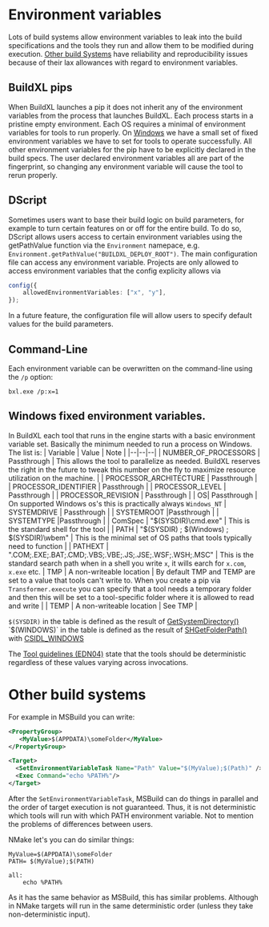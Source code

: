 # Environment variables
Lots of build systems allow environment variables to leak into the build specifications and the tools they run and allow them to be modified during execution.
[Other build Systems](#Other-build-systems) have reliability and reproducibility issues because of their lax allowances with regard to environment variables.

## BuildXL pips
When BuildXL launches a pip it does not inherit any of the environment variables from the process that launches BuildXL. Each process starts in a pristine empty environment. Each OS requires a minimal of environment variables for tools to run properly. On [Windows](#windows-fixed-environment-variables) we have a small set of fixed environment variables we have to set for tools to operate successfully.
All other environment variables for the pip have to be explicitly declared in the build specs. The user declared environment variables all are part of the fingerprint, so changing any environment variable will cause the tool to rerun properly.

## DScript
Sometimes users want to base their build logic on build parameters, for example to turn certain features on or off for the entire build. To do so, DScript allows users access to certain environment variables using the getPathValue function via the `Environment` namepace, e.g. `Environment.getPathValue("BUILDXL_DEPLOY_ROOT")`. The main configuration file can access any environment variable. Projects are only allowed to access environment variables that the config explicity allows via 

```ts
config({
    allowedEnvironmentVariables: ["x", "y"],
});
```

In a future feature, the configuration file will allow users to specify default values for the build parameters.

## Command-Line
Each environment variable can be overwritten on the command-line using the `/p` option:
```
bxl.exe /p:x=1
```

## Windows fixed environment variables.
In BuildXL each tool that runs in the engine starts with a basic environment variable set. Basically the minimum needed to run a process on Windows. The list is:
| Variable | Value | Note |
|--|--|--|
| NUMBER_OF_PROCESSORS | Passthrough | This allows the tool to parallelize as needed. BuildXL reserves the right in the future to tweak this number on the fly to maximize resource utilization on the machine. |
| PROCESSOR_ARCHITECTURE | Passthrough | 
| PROCESSOR_IDENTIFIER | Passthrough | 
| PROCESSOR_LEVEL | Passthrough | 
| PROCESSOR_REVISION | Passthrough | 
| OS| Passthrough | On supported Windows os's this is practically always `Windows_NT`
| SYSTEMDRIVE | Passthrough |
| SYSTEMROOT |Passthrough |
| SYSTEMTYPE |Passthrough |
| ComSpec |  "$(SYSDIR)\cmd.exe" | This is the standard shell for the tool |
| PATH | "$(SYSDIR) ; $(Windows) ; $(SYSDIR)\wbem" | This is the minimal set of OS paths that tools typically need to function |
| PATHEXT | ".COM;.EXE;.BAT;.CMD;.VBS;.VBE;.JS;.JSE;.WSF;.WSH;.MSC" | This is the standard search path when in a shell you write `x`, it wills earch for `x.com`, `x.exe` etc.
| TMP | A non-writeable location | By default TMP and TEMP are set to a value that tools can't write to. When you create a pip via `Transformer.execute` you can specify that a tool needs a temporary folder and then this will be set to a tool-specific folder where it is allowed to read and write |
| TEMP | A non-writeable location | See TMP |
                          
`$(SYSDIR)` in the table is defined as the result of [GetSystemDirectory()](https://msdn.microsoft.com/en-us/library/windows/desktop/ms724373(v=vs.85).aspx) 
`$(WINDOWS)` in the table is defined as the result of [SHGetFolderPath()](https://msdn.microsoft.com/en-us/library/windows/desktop/bb762181(v=vs.85).aspx) with [CSIDL_WINDOWS](https://msdn.microsoft.com/en-us/library/windows/desktop/bb762494(v=vs.85).aspx)

The [Tool guidelines (EDN04)](../Tool-guidelines-(EDN04)) state that the tools should be deterministic regardless of these values varying across invocations.

# Other build systems
For example in MSBuild you can write:
```xml
<PropertyGroup>
   <MyValue>$(APPDATA)\someFolder</MyValue>
</PropertyGroup>

<Target>
  <SetEnvironmentVariableTask Name="Path" Value="$(MyValue);$(Path)" />
  <Exec Command="echo %PATH%"/>
</Target>
```
After the `SetEnvironmentVariableTask`, MSBuild can do things in parallel and the order of target execution is not guaranteed. Thus, it is not deterministic which tools will run with which PATH environment variable. Not to mention the problems of differences between users.

NMake let's you can do similar things:
```
MyValue=$(APPDATA)\someFolder 
PATH= $(MyValue);$(PATH)

all:  
    echo %PATH%  
```

As it has the same behavior as MSBuild, this has similar problems. Although in NMake targets will run in the same deterministic order (unless they take non-deterministic input).